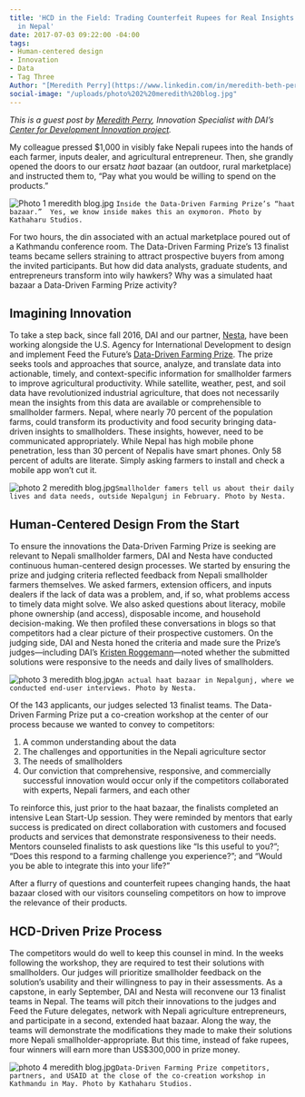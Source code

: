 ```yaml
---
title: 'HCD in the Field: Trading Counterfeit Rupees for Real Insights with Farmers
  in Nepal'
date: 2017-07-03 09:22:00 -04:00
tags:
- Human-centered design
- Innovation
- Data
- Tag Three
Author: "[Meredith Perry](https://www.linkedin.com/in/meredith-beth-perry-01882236/)"
social-image: "/uploads/photo%202%20meredith%20blog.jpg"
---
```


*This is a guest post by [Meredith Perry](https://www.linkedin.com/in/meredith-beth-perry-01882236/), Innovation Specialist with DAI’s [Center for Development Innovation project](https://www.dai.com/our-work/projects/worldwide-center-development-innovation-professional-management-services).*

My colleague pressed $1,000 in visibly fake Nepali rupees into the hands of each farmer, inputs dealer, and agricultural entrepreneur.   Then, she grandly opened the doors to our ersatz *haat* bazaar (an outdoor, rural marketplace) and instructed them to, “Pay what you would be willing to spend on the products.”  

![Photo 1 meredith blog.jpg](/uploads/Photo%201%20meredith%20blog.jpg) `Inside the Data-Driven Farming Prize’s “haat bazaar.”  Yes, we know inside makes this an oxymoron. Photo by Kathaharu Studios.`

For two hours, the din associated with an actual marketplace poured out of a Kathmandu conference room. The Data-Driven Farming Prize’s 13 finalist teams became sellers straining to attract prospective buyers from among the invited participants. But how did data analysts, graduate students, and entrepreneurs transform into wily hawkers? Why was a simulated haat bazaar a Data-Driven Farming Prize activity?

<!--more-->

## Imagining Innovation

To take a step back, since fall 2016, DAI and our partner, [Nesta](http://www.nesta.org.uk/challenge-prize-centre), have been working alongside the U.S. Agency for International Development to design and implement Feed the Future’s [Data-Driven Farming Prize](http://datadrivenfarming.challenges.org/). The prize seeks tools and approaches that source, analyze, and translate data into actionable, timely, and context-specific information for smallholder farmers to improve agricultural productivity. While satellite, weather, pest, and soil data have revolutionized industrial agriculture, that does not necessarily mean the insights from this data are available or comprehensible to smallholder farmers. Nepal, where nearly 70 percent of the population farms, could transform its productivity and food security bringing data-driven insights to smallholders. These insights, however, need to be communicated appropriately. While Nepal has high mobile phone penetration, less than 30 percent of Nepalis have smart phones.  Only 58 percent of adults are literate. Simply asking farmers to install and check a mobile app won’t cut it.

![photo 2 meredith blog.jpg](/uploads/photo%202%20meredith%20blog.jpg)`Smallholder famers tell us about their daily lives and data needs, outside Nepalgunj in February. Photo by Nesta.`

## Human-Centered Design From the Start

To ensure the innovations the Data-Driven Farming Prize is seeking are relevant to Nepali smallholder farmers, DAI and Nesta have conducted continuous human-centered design processes. We started by ensuring the prize and judging criteria reflected feedback from Nepali smallholder farmers themselves. We asked farmers, extension officers, and inputs dealers if the lack of data was a problem, and, if so, what problems access to timely data might solve. We also asked questions about literacy, mobile phone ownership (and access), disposable income, and household decision-making. We then profiled these conversations in blogs so that competitors had a clear picture of their prospective customers. On the judging side, DAI and Nesta honed the criteria and made sure the Prize’s judges—including DAI’s [Kristen Roggemann](https://www.dai.com/who-we-are/our-team/kristen-roggemann)—noted whether the submitted solutions were responsive to the needs and daily lives of smallholders.

![photo 3 meredith blog.jpg](/uploads/photo%203%20meredith%20blog.jpg)`An actual haat bazaar in Nepalgunj, where we conducted end-user interviews. Photo by Nesta.`

Of the 143 applicants, our judges selected 13 finalist teams. The Data-Driven Farming Prize put a co-creation workshop at the center of our process because we wanted to convey to competitors:
1. A common understanding about the data
2. The challenges and opportunities in the Nepali agriculture sector
3. The needs of smallholders 
4. Our conviction that comprehensive, responsive, and commercially successful innovation would occur only if the competitors collaborated with experts, Nepali farmers, and each other

To reinforce this, just prior to the haat bazaar, the finalists completed an intensive Lean Start-Up session. They were reminded by mentors that early success is predicated on direct collaboration with customers and focused products and services that demonstrate responsiveness to their needs. Mentors counseled finalists to ask questions like “Is this useful to you?”; “Does this respond to a farming challenge you experience?”; and “Would you be able to integrate this into your life?”

After a flurry of questions and counterfeit rupees changing hands, the haat bazaar closed with our visitors counseling competitors on how to improve the relevance of their products.

## HCD-Driven Prize Process

The competitors would do well to keep this counsel in mind. In the weeks following the workshop, they are required to test their solutions with smallholders. Our judges will prioritize smallholder feedback on the solution’s usability and their willingness to pay in their assessments. As a capstone, in early September, DAI and Nesta will reconvene our 13 finalist teams in Nepal. The teams will pitch their innovations to the judges and Feed the Future delegates, network with Nepali agriculture entrepreneurs, and participate in a second, extended haat bazaar. Along the way, the teams will demonstrate the modifications they made to make their solutions more Nepali smallholder-appropriate. But this time, instead of fake rupees, four winners will earn more than US$300,000 in prize money.

![photo 4 meredith blog.jpg](/uploads/photo%204%20meredith%20blog.jpg)`Data-Driven Farming Prize competitors, partners, and USAID at the close of the co-creation workshop in Kathmandu in May. Photo by Kathaharu Studios.`